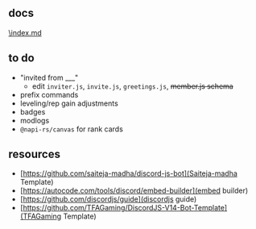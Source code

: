 ## docs

[\index.md](docs\index.md)

## to do

- "invited from \_\_\_"
  - edit `inviter.js`, `invite.js`, `greetings.js`, ~~member.js schema~~
- prefix commands
- leveling/rep gain adjustments
- badges
- modlogs
- `@napi-rs/canvas` for rank cards

## resources

- [https://github.com/saiteja-madha/discord-js-bot](Saiteja-madha Template)
- [https://autocode.com/tools/discord/embed-builder](embed builder)
- [https://github.com/discordjs/guide](discordjs guide)
- [https://github.com/TFAGaming/DiscordJS-V14-Bot-Template](TFAGaming Template)
